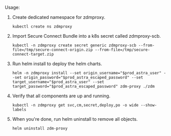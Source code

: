 Usage:
1. Create dedicated namespace for zdmproxy.

    ```kubectl create ns zdmproxy```

2. Import Secure Connect Bundle into a k8s secret called zdmproxy-scb.

    ```kubectl -n zdmproxy create secret generic zdmproxy-scb --from-file=/tmp/secure-connect-origin.zip --from-file=/tmp/secure-connect-target.zip```

3. Run helm install to deploy the helm charts.

    ```helm -n zdmproxy install --set origin_username="$prod_astra_user" --set origin_password="$prod_astra_escaped_password" --set target_username="$prod_astra_user" --set target_password="$prod_astra_escaped_password" zdm-proxy ./zdm```

4. Verify that all components are up and running.

    ```kubectl -n zdmproxy get svc,cm,secret,deploy,po -o wide --show-labels```

5. When you're done, run helm uninstall to remove all objects.

    ```helm uninstall zdm-proxy```

